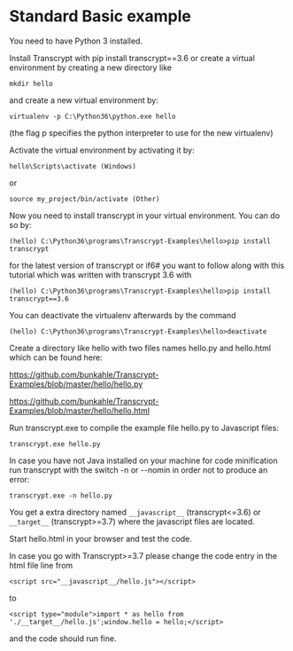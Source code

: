 Standard Basic example
======================

You need to have Python 3 installed.

Install Transcrypt with pip install transcrypt==3.6 or create a virtual environment by
creating a new directory like 

```mkdir hello```

and create a new virtual environment by:

```virtualenv -p C:\Python36\python.exe hello```

(the flag p specifies the python interpreter to use for the new virtualenv)

Activate the virtual environment by activating it by:

```hello\Scripts\activate (Windows)```

or

```source my_project/bin/activate (Other)```

Now you need to install transcrypt in your virtual environment. 
You can do so by:

```(hello) C:\Python36\programs\Transcrypt-Examples\hello>pip install transcrypt```

for the latest version of transcrypt or if6# you want to follow along with this tutorial
which was written with transcrypt 3.6 with

```(hello) C:\Python36\programs\Transcrypt-Examples\hello>pip install transcrypt==3.6```

You can deactivate the virtualenv afterwards by the command 

```(hello) C:\Python36\programs\Transcrypt-Examples\hello>deactivate```

Create a directory like hello with two files names hello.py and hello.html which can be found here:

https://github.com/bunkahle/Transcrypt-Examples/blob/master/hello/hello.py

https://github.com/bunkahle/Transcrypt-Examples/blob/master/hello/hello.html

Run transcrypt.exe to compile the example file hello.py to Javascript files:

```transcrypt.exe hello.py```

In case you have not Java installed on your machine for code minification run
transcrypt with the switch -n or --nomin in order not to produce an error:

```transcrypt.exe -n hello.py```

You get a extra directory named ```__javascript__``` (transcrypt<=3.6) or ```__target__``` (transcrypt>=3.7) where the javascript files are located.

Start hello.html in your browser and test the code.

In case you go with Transcrypt>=3.7 please change the code entry in the html file line from

```<script src="__javascript__/hello.js"></script>```

to 

```<script type="module">import * as hello from './__target__/hello.js';window.hello = hello;</script>```

and the code should run fine.
